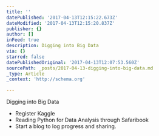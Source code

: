 ```yaml
---
title: ''
datePublished: '2017-04-13T12:15:22.673Z'
dateModified: '2017-04-13T12:15:20.837Z'
publisher: {}
author: []
inFeed: true
description: Digging into Big Data
via: {}
starred: false
datePublishedOriginal: '2017-04-13T12:07:53.560Z'
sourcePath: _posts/2017-04-13-digging-into-big-data.md
_type: Article
_context: 'http://schema.org'

---
```

Digging into Big Data

* Register Kaggle
* Reading Python for Data Analysis through Safaribook
* Start a blog to log progress and sharing.